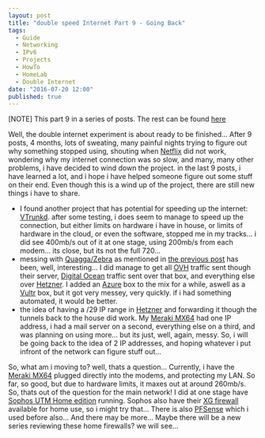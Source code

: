 ```yaml
---
layout: post
title: "double speed Internet Part 9 - Going Back"
tags: 
  - Guide
  - Networking
  - IPv6
  - Projects
  - HowTo
  - HomeLab
  - Double Internet
date: "2016-07-20 12:00"
published: true
---
```


[NOTE] This part 9 in a series of posts. The rest can be found [here](https://www.tiernanotoole.ie/tag/Double%20Internet/)

Well, the double internet experiment is about ready to be finished... After 9 posts, 4 months, lots of sweating, many painful nights trying to figure out why something stopped using, shouting when [Netflix][1] did not work, wondering why my internet connection was so slow, and many, many other problems, i have decided to wind down the project. in the last 9 posts, i have learned a lot, and i hope i have helped someone figure out some stuff on their end. Even though this is a wind up of the project, there are still new things i have to share.

* I found another project that has potential for speeding up the internet: [VTrunkd][2]. after some testing, i does seem to manage to speed up the connection, but either limits on hardware i have in house, or limits of hardware in the cloud, or even the software, stopped me in my tracks... i did see 400mb/s out of it at one stage, using 200mb/s from each modem... its close, but its not the full 720...
* messing with [Quagga/Zebra][4] as mentioned in [the previous post][3] has been, well, interesting... I did manage to get all [OVH][5] traffic sent though their server, [Digital Ocean][6] traffic sent over that box, and everything else over [Hetzner][7]. I added an [Azure][8] box to the mix for a while, aswell as a [Vultr][9] box, but it got very messey, very quickly. if i had something automated, it would be better.
* the idea of having a /29 IP range in [Hetzner][7] and forwarding it though the tunnels back to the house did work. My [Meraki MX64][10] had one IP address, i had a mail server on a second, everything else on a third, and was planning on using more... but its just, well, again, messy. So, i will be going back to the idea of 2 IP addresses, and hoping whatever i put infront of the network can figure stuff out...

So, what am i moving to? well, thats a question... Currently, i have the [Meraki MX64][10] plugged directly into the modems, and protecting my LAN. So far, so good, but due to hardware limits, it maxes out at around 260mb/s. So, thats out of the question for the main network! I did at one stage have [Sophos UTM Home edition][11] running. Sophos also have their [XG firewall][12] available for home use, so i might try that... There is also [PFSense][13] which i used before also... And there may be more... Maybe there will be a new series reviewing these home firewalls? we will see...

[1]:http://www.netflix.com
[2]:http://www.vrayo.com/how-to-set-up-a-bonding-vpn-connection-in-linux/
[3]:https://www.tiernanotoole.ie/2016/06/08/double-speed-internet-part-8-routing-around.html
[4]:http://www.nongnu.org/quagga/
[5]:http://www.ovh.ie
[6]:https://m.do.co/c/d4d345b83b55
[7]:http://www.hetzner.de/en
[8]:http://www.azure.com
[9]:http://www.vultr.com/?ref=6925433
[10]:https://meraki.cisco.com/products/appliances/mx64
[11]:https://www.sophos.com/en/products/free-tools/sophos-utm-home-edition.aspx
[12]:https://www.sophos.com/en-us/products/free-tools/sophos-xg-firewall-home-edition.aspx
[13]:https://www.pfsense.org/